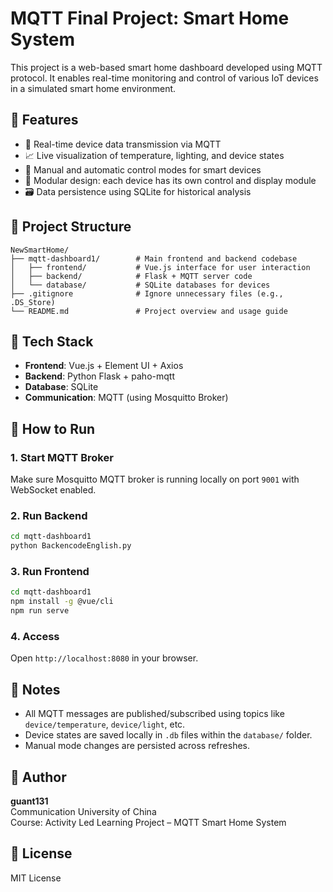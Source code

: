 # MQTT Final Project: Smart Home System

This project is a web-based smart home dashboard developed using MQTT protocol. It enables real-time monitoring and control of various IoT devices in a simulated smart home environment.

## 🌟 Features

- 📡 Real-time device data transmission via MQTT
- 📈 Live visualization of temperature, lighting, and device states
- 🔧 Manual and automatic control modes for smart devices
- 🧩 Modular design: each device has its own control and display module
- 🗃️ Data persistence using SQLite for historical analysis

## 🧱 Project Structure

```
NewSmartHome/
├── mqtt-dashboard1/        # Main frontend and backend codebase
│   ├── frontend/           # Vue.js interface for user interaction
│   ├── backend/            # Flask + MQTT server code
│   └── database/           # SQLite databases for devices
├── .gitignore              # Ignore unnecessary files (e.g., .DS_Store)
└── README.md               # Project overview and usage guide
```

## 🔧 Tech Stack

- **Frontend**: Vue.js + Element UI + Axios
- **Backend**: Python Flask + paho-mqtt
- **Database**: SQLite
- **Communication**: MQTT (using Mosquitto Broker)

## 🚀 How to Run

### 1. Start MQTT Broker
Make sure Mosquitto MQTT broker is running locally on port `9001` with WebSocket enabled.

### 2. Run Backend
```bash
cd mqtt-dashboard1
python BackencodeEnglish.py
```

### 3. Run Frontend
```bash
cd mqtt-dashboard1
npm install -g @vue/cli
npm run serve
```

### 4. Access
Open `http://localhost:8080` in your browser.

## 📝 Notes

- All MQTT messages are published/subscribed using topics like `device/temperature`, `device/light`, etc.
- Device states are saved locally in `.db` files within the `database/` folder.
- Manual mode changes are persisted across refreshes.

## 👤 Author

**guant131**  
Communication University of China  
Course: Activity Led Learning Project – MQTT Smart Home System

## 📄 License

MIT License
